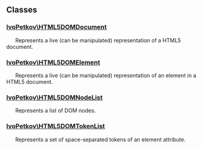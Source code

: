 ## Classes

### [IvoPetkov\HTML5DOMDocument](ivopetkov.html5domdocument.class.md)

&nbsp;&nbsp;&nbsp;&nbsp;&nbsp;&nbsp;Represents a live (can be manipulated) representation of a HTML5 document.

### [IvoPetkov\HTML5DOMElement](ivopetkov.html5domelement.class.md)

&nbsp;&nbsp;&nbsp;&nbsp;&nbsp;&nbsp;Represents a live (can be manipulated) representation of an element in a HTML5 document.

### [IvoPetkov\HTML5DOMNodeList](ivopetkov.html5domnodelist.class.md)

&nbsp;&nbsp;&nbsp;&nbsp;&nbsp;&nbsp;Represents a list of DOM nodes.

### [IvoPetkov\HTML5DOMTokenList](ivopetkov.html5domtokenlist.class.md)

&nbsp;&nbsp;&nbsp;&nbsp;&nbsp;&nbsp;Represents a set of space-separated tokens of an element attribute.

